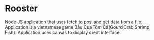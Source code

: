 # Rooster

Node JS application that uses fetch to post and get data from a file.
Application is a vietnamese game Bầu Cua Tôm Cá(Gourd Crab Shrimp Fish).
Application uses canvas to display client interface.
